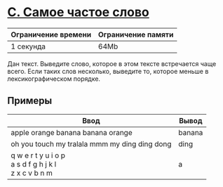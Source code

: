 # [C. Самое частое слово](https://contest.yandex.ru/contest/27665/problems/C/ "Ссылка на сайт с задачей")
| Ограничение времени | Ограничение памяти |
| -|-|
| 1 секунда | 64Mb |

Дан текст. Выведите слово, которое в этом тексте встречается чаще всего. Если таких слов несколько, выведите то, которое меньше в лексикографическом порядке.

## Примеры

| Ввод | Вывод |
| -|-|
| apple orange banana banana orange | banana |
| oh you touch my tralala mmm my ding ding dong | ding |
| q w e r t y u i o p</br>a s d f g h j k l</br>z x c v b n m | a |